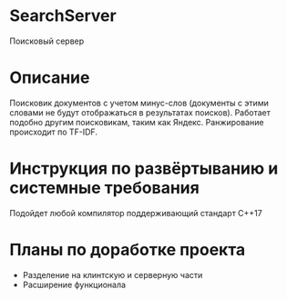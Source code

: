 
# SearchServer
Поисковый сервер

Описание
======================
Поисковик документов с учетом минус-слов (документы с этими словами не будут отображаться в результатах поисков). Работает подобно другим поисковикам, таким как Яндекс. Ранжирование происходит по TF-IDF.

Инструкция по развёртыванию и системные требования
=======
Подойдет любой компилятор поддерживающий стандарт C++17

Планы по доработке проекта
=======
- Разделение на клинтскую и серверную части
- Расширение функционала

